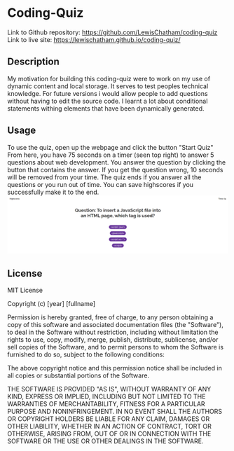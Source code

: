 # Coding-Quiz

Link to Github repository: https://github.com/LewisChatham/coding-quiz
Link to live site: https://lewischatham.github.io/coding-quiz/

## Description
My motivation for building this coding-quiz were to work on my use of dynamic content and local storage.
It serves to test peoples technical knowledge.
For future versions i would allow people to add questions without having to edit the source code.
I learnt a lot about conditional statements withing elements that have been dynamically generated.

## Usage
To use the quiz, open up the webpage and click the button "Start Quiz"
From here, you have 75 seconds on a timer (seen top right) to answer 5 questions about web development.
You answer the question by clicking the button that contains the answer.
If you get the question wrong, 10 seconds will be removed from your time.
The quiz ends if you answer all the questions or you run out of time.
You can save highscores if you successfully make it to the end.
    ![Picture of application](assets/images/Application.png)

## License
MIT License

Copyright (c) [year] [fullname]

Permission is hereby granted, free of charge, to any person obtaining a copy
of this software and associated documentation files (the "Software"), to deal
in the Software without restriction, including without limitation the rights
to use, copy, modify, merge, publish, distribute, sublicense, and/or sell
copies of the Software, and to permit persons to whom the Software is
furnished to do so, subject to the following conditions:

The above copyright notice and this permission notice shall be included in all
copies or substantial portions of the Software.

THE SOFTWARE IS PROVIDED "AS IS", WITHOUT WARRANTY OF ANY KIND, EXPRESS OR
IMPLIED, INCLUDING BUT NOT LIMITED TO THE WARRANTIES OF MERCHANTABILITY,
FITNESS FOR A PARTICULAR PURPOSE AND NONINFRINGEMENT. IN NO EVENT SHALL THE
AUTHORS OR COPYRIGHT HOLDERS BE LIABLE FOR ANY CLAIM, DAMAGES OR OTHER
LIABILITY, WHETHER IN AN ACTION OF CONTRACT, TORT OR OTHERWISE, ARISING FROM,
OUT OF OR IN CONNECTION WITH THE SOFTWARE OR THE USE OR OTHER DEALINGS IN THE
SOFTWARE.
